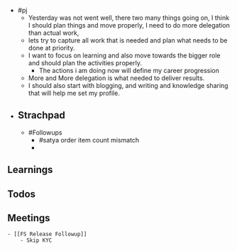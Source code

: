 - #pj
	- Yesterday was not went well, there two many things going on, I think I should plan things  and move properly, I need to do more delegation than actual work,
	- lets try to capture all work that is needed and plan what needs to be done at priority.
	- I want to focus on learning and also move towards the bigger role and should plan the activities properly.
		- The actions i am doing now will define my career progression
	- More and More delegation is what needed to deliver results.
	- I should also start with blogging, and writing and knowledge sharing that will help me set my profile.
- ## Strachpad
	- #Followups
		- #satya order item count mismatch
		-
## Learnings
## Todos
## Meetings
	- [[FS Release Followup]]
		- Skip KYC